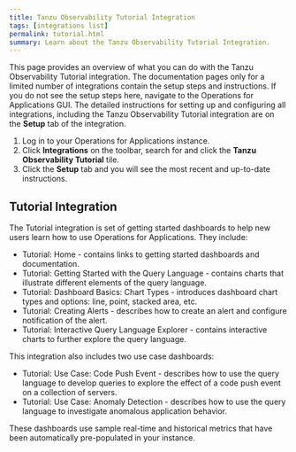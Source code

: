 ```yaml
---
title: Tanzu Observability Tutorial Integration
tags: [integrations list]
permalink: tutorial.html
summary: Learn about the Tanzu Observability Tutorial Integration.
---
```


This page provides an overview of what you can do with the Tanzu Observability Tutorial integration. The documentation pages only for a limited number of integrations contain the setup steps and instructions. If you do not see the setup steps here, navigate to the Operations for Applications GUI. The detailed instructions for setting up and configuring all integrations, including the Tanzu Observability Tutorial integration are on the **Setup** tab of the integration.

1. Log in to your Operations for Applications instance. 
2. Click **Integrations** on the toolbar, search for and click the **Tanzu Observability Tutorial** tile. 
3. Click the **Setup** tab and you will see the most recent and up-to-date instructions.

## Tutorial Integration

The Tutorial integration is set of getting started dashboards to help new users learn how to use Operations for Applications. They include:

- Tutorial: Home - contains links to getting started dashboards and documentation.
- Tutorial: Getting Started with the Query Language - contains charts that illustrate different elements of the query language.
- Tutorial: Dashboard Basics: Chart Types - introduces dashboard chart types and options: line, point, stacked area, etc.
- Tutorial: Creating Alerts - describes how to create an alert and configure notification of the alert.
- Tutorial: Interactive Query Language Explorer - contains interactive charts to further explore the query language.

This integration also includes two use case dashboards:

- Tutorial: Use Case: Code Push Event - describes how to use the query language to develop queries to explore the effect of a code push event on a collection of servers.
- Tutorial: Use Case: Anomaly Detection - describes how to use the query language to investigate anomalous application behavior.

These dashboards use sample real-time and historical metrics that have been automatically pre-populated in your instance.





